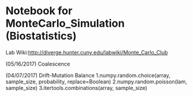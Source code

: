 # Notebook for MonteCarlo_Simulation (Biostatistics)

Lab Wiki:http://diverge.hunter.cuny.edu/labwiki/Monte_Carlo_Club

(05/16/2017) Coalescence

(04/07/2017) Drift-Mutation Balance
1.numpy.random.choice(array, sample_size, probability, replace=Boolean)
2.numpy.random.poisson(lam, sample_size)
3.itertools.combinations(array, sample_size)
